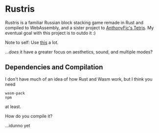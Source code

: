 # Rustris
Rustris is a familiar Russian block stacking game remade in Rust and compiled to WebAssembly, and a sister project to [AnthonyFic's Tetrjs](https://github.com/AnthonyFic-code/AnthonyFic-code.github.io). My eventual goal with this project is to outdo it :)

Note to self: Use [this](https://rustwasm.github.io/docs/book/game-of-life/setup.html) a lot.

_...does_ it have a greater focus on aesthetics, sound, and multiple modes?

## Dependencies and Compilation
I don't have much of an idea of how Rust and Wasm work, but I think you need
```rustup, rustc, cargo
wasm-pack
npm
```
at least.

How do you compile it?

...idunno yet